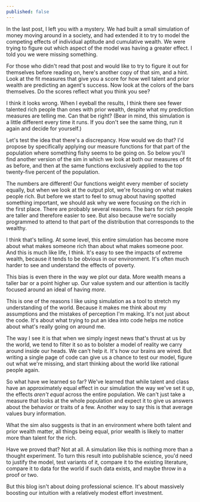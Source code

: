 ```yaml
---
published: false
---
```

In the last post, I left you with a mystery. We had built a small simulation of money moving around in a society, and had extended it to try to model the competing effects of individual aptitude and cumulative wealth. We were trying to figure out which aspect of the model was having a greater effect. I told you we were missing something. 

For those who didn't read that post and would like to try to figure it out for themselves before reading on, here's another copy of that sim, and a hint. Look at the fit measures that give you a score for how well talent and prior wealth are predicting an agent's success. Now look at the colors of the bars themselves. Do the scores reflect what you think you see?




I think it looks wrong. When I eyeball the results, I think there see fewer talented rich people than ones with prior wealth, despite what my prediction measures are telling me. Can that be right? (Bear in mind, this simulation is a little different every time it runs. If you don't see the same thing, run it again and decide for yourself.)

Let's test the idea that there's a discrepancy. How would we do that? I'd propose by specifically applying our measure functions for that part of the population where something fishy seems to be going on. So below you'll find another version of the sim in which we look at both our measures of fit as before, and then at the same functions exclusively applied to the top twenty-five percent of the population.



The numbers are different! Our functions weight every member of society equally, but when we look at the output plot, we're focusing on what makes people rich. But before we start to feel to smug about having spotted something important, we should ask why we were focusing on the rich in the first place. There are probably several reasons. The bars for rich people are taller and therefore easier to see. But also because we're socially programmed to attend to that part of the distribution that corresponds to the wealthy. 

I think that's telling. At some level, this entire simulation has become more about what makes someone rich than about what makes someone poor. And this is much like life, I think. It's easy to see the impacts of extreme wealth, because it tends to be obvious in our environment. It's often much harder to see and understand the effects of poverty.

This bias is even there in the way we plot our data. More wealth means a taller bar or a point higher up. Our value system and our attention is tacitly focused around an ideal of having *more*.

This is one of the reasons I like using simulation as a tool to stretch my understanding of the world. Because it makes me think about my assumptions and the mistakes of perception I'm making. It's not just about the code. It's about what trying to put an idea into code helps me notice about what's really going on around me.

The way I see it is that when we simply ingest news that's thrust at us by the world, we tend to  filter it so as to bolster a model of reality we carry around inside our heads. We can't help it. It's how our brains are wired. But writing a single page of code can give us a chance to test our model, figure out what we're missing, and start thinking about the world like rational people again.

So what have we learned so far? We've learned that while talent and class have an approximately equal effect in our simulation the way we've set it up, the effects *aren't equal* across the entire population. We can't just take a measure that looks at the whole population and expect it to give us answers about the behavior or traits of a few. Another way to say this is that average values bury information. 

What the sim also suggests is that in an environment where both talent and prior wealth matter, all things being equal, prior wealth is likely to matter more than talent for the rich. 

Have we proved that? Not at all. A simulation like this is nothing more than a thought experiment. To turn this result into publishable science, you'd need to justify the model, test variants of it, compare it to the existing literature, compare it to data for the world if such data exists, and maybe throw in a proof or two. 

But this blog isn't about doing professional science. It's about massively boosting our intuition with a relatively modest effort investment. 

